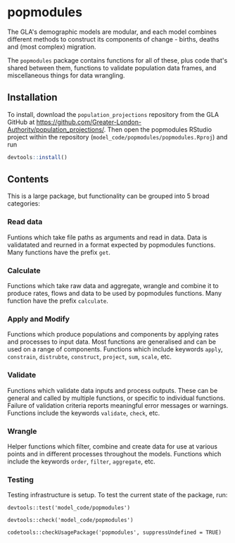 # popmodules

The GLA's demographic models are modular, and each model combines different methods to construct its components of change - births, deaths and (most complex) migration.

The `popmodules` package contains functions for all of these, plus code that's shared between them, functions to validate population data frames, and miscellaneous things for data wrangling.



## Installation

To install, download the `population_projections` repository from the GLA GitHub at https://github.com/Greater-London-Authority/population_projections/. Then open the popmodules RStudio project within the repository (`model_code/popmodules/popmodules.Rproj`) and run
``` r
devtools::install()
```





## Contents

This is a large package, but functionality can be grouped into 5 broad categories:

### Read data
Funtions which take file paths as arguments and read in data. Data is validatated and reurned in a format expected by popmodules functions. Many functions have the prefix `get`.

### Calculate
Functions which take raw data and aggregate, wrangle and combine it to produce rates, flows and data to be used by popmodules functions. Many function have the prefix `calculate`.

### Apply and Modify
Functions which produce populations and components by applying rates and processes to input data. Most functions are generalised and can be used on a range of components. Functions which include keywords `apply`, `constrain`, `distrubte`, `construct`, `project`, `sum`, `scale`, etc.

### Validate
Functions which validate data inputs and process outputs. These can be general and called by multiple functions, or specific to individual functions. Failure of validation criteria reports meaningful error messages or warnings. Functions include the keywords `validate`, `check`, etc.

### Wrangle
Helper functions which filter, combine and create data for use at various points and in different processes throughout the models. Functions which include the keywords `order`, `filter`, `aggregate`, etc.

### Testing
Testing infrastructure is setup. To test the current state of the package, run: 

`devtools::test('model_code/popmodules')` 

`devtools::check('model_code/popmodules')` 

`codetools::checkUsagePackage('popmodules', suppressUndefined = TRUE)`